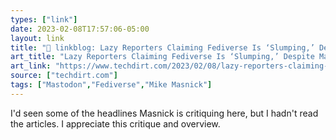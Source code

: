 ```yaml
---
types: ["link"]
date: 2023-02-08T17:57:06-05:00
layout: link
title: "🔗 linkblog: Lazy Reporters Claiming Fediverse Is ‘Slumping,’ Despite Massive Increase In Usage | Techdirt'"
art_title: "Lazy Reporters Claiming Fediverse Is ‘Slumping,’ Despite Massive Increase In Usage | Techdirt"
art_link: "https://www.techdirt.com/2023/02/08/lazy-reporters-claiming-fediverse-is-slumping-despite-massive-increase-in-usage/"
source: ["techdirt.com"]
tags: ["Mastodon","Fediverse","Mike Masnick"]
---
```

I'd seen some of the headlines Masnick is critiquing here, but I hadn't read the articles. I appreciate this critique and overview.  
 
